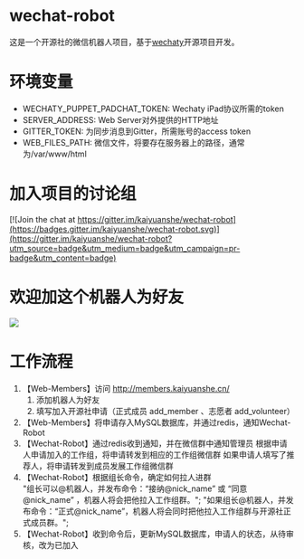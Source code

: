 # wechat-robot

这是一个开源社的微信机器人项目，基于[wechaty](http://github.com/chatie/wechaty)开源项目开发。

# 环境变量

* WECHATY_PUPPET_PADCHAT_TOKEN: Wechaty iPad协议所需的token
* SERVER_ADDRESS: Web Server对外提供的HTTP地址
* GITTER_TOKEN: 为同步消息到Gitter，所需账号的access token
* WEB_FILES_PATH: 微信文件，将要存在服务器上的路径，通常为/var/www/html

# 加入项目的讨论组

[![Join the chat at https://gitter.im/kaiyuanshe/wechat-robot](https://badges.gitter.im/kaiyuanshe/wechat-robot.svg)](https://gitter.im/kaiyuanshe/wechat-robot?utm_source=badge&utm_medium=badge&utm_campaign=pr-badge&utm_content=badge)

# 欢迎加这个机器人为好友

![](logo.png)

# 工作流程

1. 【Web-Members】访问 http://members.kaiyuanshe.cn/ 
    1. 添加机器人为好友
    2. 填写加入开源社申请（正式成员 add_member 、志愿者 add_volunteer）
2. 【Web-Members】将申请存入MySQL数据库，并通过redis，通知Wechat-Robot
3. 【Wechat-Robot】通过redis收到通知，并在微信群中通知管理员
    根据申请人申请加入的工作组，将申请转发到相应的工作组微信群
    如果申请人填写了推荐人，将申请转发到成员发展工作组微信群
4. 【Wechat-Robot】根据组长命令，确定如何拉人进群    
    "组长可以@机器人，并发布命令：“接纳@nick_name” 或 “同意@nick_name” ，机器人将会把他拉入工作组群。";
    "如果组长@机器人，并发布命令：“正式@nick_name”，机器人将会同时把他拉入工作组群与开源社正式成员群。";
5. 【Wechat-Robot】收到命令后，更新MySQL数据库，申请人的状态，从待审核，改为已加入